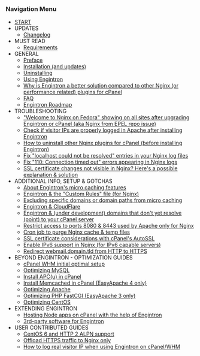 ### Navigation Menu

* [START](pages/index)
* UPDATES
    * [Changelog](pages/Changelog)
* MUST READ
    * [Requirements](pages/Requirements)
* GENERAL
    * [Preface](pages/01.-Preface)
    * [Installation (and updates)](pages/02.-Installation-(and-updates))
    * [Uninstalling](pages/03.-Uninstalling)
    * [Using Engintron](pages/04.-Using-Engintron)
    * [Why is Engintron a better solution compared to other Nginx (or performance related) plugins for cPanel](pages/05.-Why-is-Engintron-a-better-solution-compared-to-other-Nginx-installers-for-cPanel)
    * [FAQ](pages/FAQ)
    * [Engintron Roadmap](pages/Engintron-Roadmap)
* TROUBLESHOOTING
    * ["Welcome to Nginx on Fedora" showing on all sites after upgrading Engintron or cPanel (aka Nginx from EPEL repo issue)](pages/%22Welcome-to-Nginx-on-Fedora%22-showing-on-all-sites-after-upgrading-Engintron-or-cPanel-(aka-Nginx-from-EPEL-repo-issue))
    * [Check if visitor IPs are properly logged in Apache after installing Engintron](pages/Check-if-visitor-IPs-are-properly-logged-in-Apache-after-installing-Engintron)
    * [How to uninstall other Nginx plugins for cPanel (before installing Engintron)](pages/How-to-uninstall-other-Nginx-plugins-for-cPanel-(before-installing-Engintron))
    * [Fix "localhost could not be resolved" entries in your Nginx log files](pages/Fix-%22localhost-could-not-be-resolved%22-entries-in-your-Nginx-log-files)
    * [Fix "110: Connection timed out" errors appearing in Nginx logs](pages/Fix-%22110-Connection-timed-out%22-errors-appearing-in-Nginx-logs)
    * [SSL certificate changes not visible in Nginx? Here's a possible explanation & solution](pages/SSL-certificate-changes-not-visible-in-Nginx%3F-Here-s-a-possible-explanation-&-solution)
* ADDITIONAL INFO, SETUP & GOTCHAS
    * [About Engintron's micro caching features](pages/About-Engintrons-micro-caching-features)
    * [Engintron & the "Custom Rules" file (for Nginx)](pages/Engintron-&-the-%22Custom-Rules%22-file-(for-Nginx))
    * [Excluding specific domains or domain paths from micro caching](pages/Excluding-specific-domains-or-domain-paths-from-micro-caching)
    * [Engintron & CloudFlare](pages/Engintron-&-CloudFlare)
    * [Engintron & (under development) domains that don't yet resolve (point) to your cPanel server](pages/Engintron-and-under-development-domains-that-dont-yet-resolve-point-to-your-cPanel-server)
    * [Restrict access to ports 8080 & 8443 used by Apache only for Nginx](pages/Restrict-access-to-ports-8080-&-8443-used-by-Apache-only-for-Nginx)
    * [Cron job to purge Nginx cache & temp files](pages/Cron-job-to-purge-Nginx-cache-&-temp-files)
    * [SSL certificate considerations with cPanel's AutoSSL](pages/SSL-certificate-considerations-with-cPanels-AutoSSL)
    * [Enable IPv6 support in Nginx (for IPv6 capable servers)](pages/Enable-IPv6-support-in-Nginx)
    * [Redirect webmail.domain.tld from HTTP to HTTPS](pages/Redirect-webmail.domain.tld-from-HTTP-to-HTTPS)
* BEYOND ENGINTRON - OPTIMIZATION GUIDES
    * [cPanel WHM initial optimal setup](pages/Beyond-Engintron-cPanel-WHM-initial-optimal-setup)
    * [Optimizing MySQL](pages/Beyond-Engintron-Optimizing-MySQL)
    * [Install APC(u) in cPanel](pages/Beyond-Engintron-Install-APC(u)-in-cPanel)
    * [Install Memcached in cPanel (EasyApache 4 only)](pages/Install-Memcached-in-cPanel-(EasyApache-4-only))
    * [Optimizing Apache](pages/Beyond-Engintron-Optimizing-Apache)
    * [Optimizing PHP FastCGI (EasyApache 3 only)](pages/Beyond-Engintron-Optimizing-PHP-FastCGI-(under-EasyApache-3))
    * [Optimizing CentOS](pages/Beyond-Engintron-Optimizing-CentOS)
* EXTENDING ENGINTRON
    * [Hosting Node apps on cPanel with the help of Engintron](pages/hosting-node-apps-on-cpanel)
    * [3rd-party software for Engintron](pages/3rd-party-software-for-Engintron)
* USER CONTRIBUTED GUIDES
    * [CentOS 6 and HTTP 2 ALPN support](pages/CentOS-6-and-HTTP-2-ALPN-support)
    * [Offload HTTPS traffic to Nginx only](pages/Offload-HTTPS-traffic-to-Nginx-only)
    * [How to log real visitor IP when using Engintron on cPanel/WHM](pages/how-to-log-real-visitor-ip-when-using-engintron-on-cpanel)
